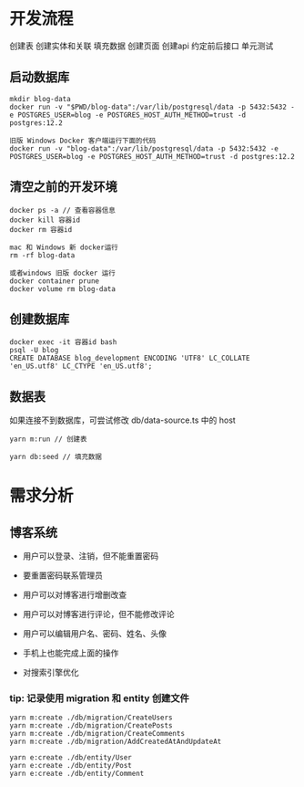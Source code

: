 # 开发流程
创建表
创建实体和关联
填充数据
创建页面
创建api
约定前后接口
单元测试

## 启动数据库

```
mkdir blog-data
docker run -v "$PWD/blog-data":/var/lib/postgresql/data -p 5432:5432 -e POSTGRES_USER=blog -e POSTGRES_HOST_AUTH_METHOD=trust -d postgres:12.2

旧版 Windows Docker 客户端运行下面的代码
docker run -v "blog-data":/var/lib/postgresql/data -p 5432:5432 -e POSTGRES_USER=blog -e POSTGRES_HOST_AUTH_METHOD=trust -d postgres:12.2
```

## 清空之前的开发环境
```
docker ps -a // 查看容器信息
docker kill 容器id
docker rm 容器id

mac 和 Windows 新 docker运行
rm -rf blog-data

或者windows 旧版 docker 运行
docker container prune
docker volume rm blog-data
```

## 创建数据库
```
docker exec -it 容器id bash
psql -U blog
CREATE DATABASE blog_development ENCODING 'UTF8' LC_COLLATE 'en_US.utf8' LC_CTYPE 'en_US.utf8';
```

## 数据表

如果连接不到数据库，可尝试修改 db/data-source.ts 中的 host

```
yarn m:run // 创建表

yarn db:seed // 填充数据
```

# 需求分析

## 博客系统

- 用户可以登录、注销，但不能重置密码

- 要重置密码联系管理员

- 用户可以对博客进行增删改查

- 用户可以对博客进行评论，但不能修改评论

- 用户可以编辑用户名、密码、姓名、头像

- 手机上也能完成上面的操作

- 对搜索引擎优化

### tip: 记录使用 migration 和 entity 创建文件
```
yarn m:create ./db/migration/CreateUsers
yarn m:create ./db/migration/CreatePosts
yarn m:create ./db/migration/CreateComments
yarn m:create ./db/migration/AddCreatedAtAndUpdateAt

yarn e:create ./db/entity/User
yarn e:create ./db/entity/Post
yarn e:create ./db/entity/Comment

```